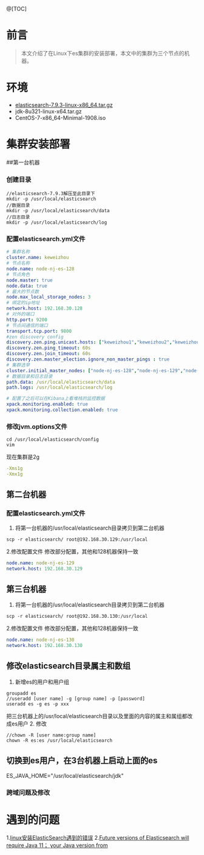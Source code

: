 @[TOC]
# 前言
> 本文介绍了在Linux下es集群的安装部署，本文中的集群为三个节点的机器。

# 环境
 - [elasticsearch-7.9.3-linux-x86_64.tar.gz](https://www.elastic.co/cn/downloads/past-releases/elasticsearch-7-9-3)
 - jdk-8u321-linux-x64.tar.gz
 - CentOS-7-x86_64-Minimal-1908.iso

# 集群安装部署
##第一台机器
### 创建目录
```
//elasticsearch-7.9.3解压至此目录下
mkdir -p /usr/local/elasticsearch
//数据目录
mkdir -p /usr/local/elasticsearch/data
//日志目录
mkdir -p /usr/local/elasticsearch/log
```

### 配置elasticsearch.yml⽂件
```yaml
# 集群名称
cluster.name: keweizhou
# 节点名称
node.name: node-nj-es-128
# 节点角色
node.master: true
node.data: true
# 最大的节点数
node.max_local_storage_nodes: 3
# 绑定的ip地址
network.host: 192.168.30.128
# 对外的端口
http.port: 9200
# 节点间通信的端口
transport.tcp.port: 9800
#zen discovery config
discovery.zen.ping.unicast.hosts: ["keweizhou1","keweizhou2","keweizhou3"]
discovery.zen.ping_timeout: 60s
discovery.zen.join_timeout: 60s
discovery.zen.master_election.ignore_non_master_pings : true
# 集群选举
cluster.initial_master_nodes: ["node-nj-es-128","node-nj-es-129","node-nj-es-130"]
# 数据目录和日志目录
path.data: /usr/local/elasticsearch/data
path.logs: /usr/local/elasticsearch/log

# 配置了之后可以在Kibana上看堆栈的监控数据
xpack.monitoring.enabled: true
xpack.monitoring.collection.enabled: true
```

### 修改jvm.options⽂件
```
cd /usr/local/elasticsearch/config
vim 
```
现在集群是2g
```yaml
-Xms1g
-Xmx1g
```

## 第二台机器
### 配置elasticsearch.yml⽂件
1. 将第一台机器的/usr/local/elasticsearch目录拷贝到第二台机器
```
scp -r elasticsearch/ root@192.168.30.129:/usr/local
```

2.修改配置文件 
修改部分配置，其他和128机器保持一致
```yaml
node.name: node-nj-es-129
network.host: 192.168.30.129
```

## 第三台机器
1. 将第一台机器的/usr/local/elasticsearch目录拷贝到第二台机器
```
scp -r elasticsearch/ root@192.168.30.130:/usr/local
```

2.修改配置文件 
修改部分配置，其他和128机器保持一致
```yaml
node.name: node-nj-es-130
network.host: 192.168.30.130
```

## 修改elasticsearch目录属主和数组
1. 新增es的用户和用户组
```
groupadd es
//useradd [user name] -g [group name] -p [password]
useradd es -g es -p xxx
```

把三台机器上的/usr/local/elasticsearch目录以及里面的内容的属主和属组都改成es用户
2. 修改
```
//chown -R [user name:group name]
chown -R es:es /usr/local/elasticsearch
```

## 切换到es用户，在3台机器上启动上面的es
ES_JAVA_HOME="/usr/local/elasticsearch/jdk"

### 跨域问题及修改

# 遇到的问题
1.[linux安装ElasticSearch遇到的错误](https://blog.csdn.net/qq_39313596/article/details/107513482)
2.[Future versions of Elasticsearch will require Java 11； your Java version from](https://blog.csdn.net/qq2523208472/article/details/125043116)
